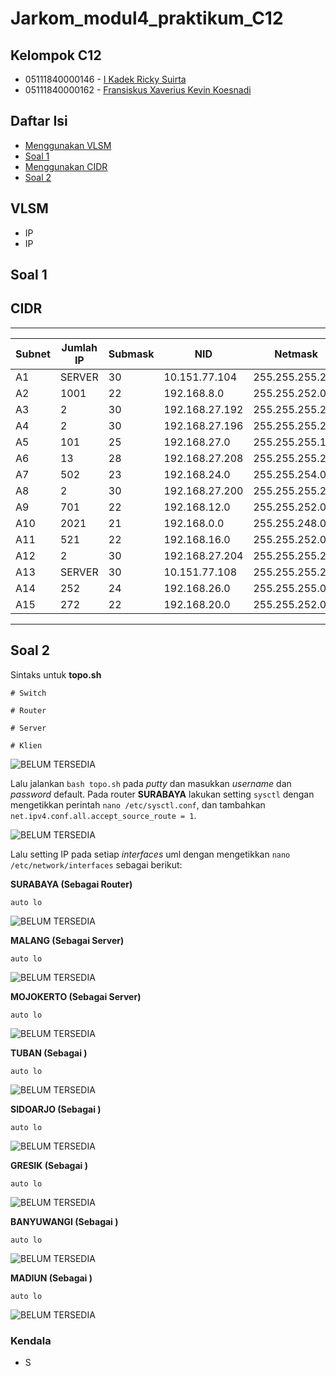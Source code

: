 # Jarkom_modul4_praktikum_C12

## Kelompok C12
* 05111840000146 - [I Kadek Ricky Suirta](https://github.com/riclown)
* 05111840000162 - [Fransiskus Xaverius Kevin Koesnadi](https://github.com/fxkevink)

## Daftar Isi
* [Menggunakan VLSM](#vlsm)
* [Soal 1](#soal-1)
* [Menggunakan CIDR](#cidr)
* [Soal 2](#soal-2)


## VLSM

* IP
* IP

## Soal 1

## CIDR
 ________ ___________ _________ ______________ ________________ ______________ 
| Subnet | Jumlah IP | Submask |      NID     |     Netmask    | Broadcast ID |
|--------|-----------|---------|--------------|----------------|--------------|
| A1     | SERVER    | 30      |10.151.77.104 |255.255.255.252 |10.151.77.107 |
| A2     | 1001      | 22      |192.168.8.0   |255.255.252.0   |192.168.11.255|
| A3     | 2         | 30      |192.168.27.192|255.255.255.252 |192.168.27.195|
| A4     | 2         | 30      |192.168.27.196|255.255.255.252 |192.168.27.199|
| A5     | 101       | 25      |192.168.27.0  |255.255.255.128 |192.168.27.127|
| A6     | 13        | 28      |192.168.27.208|255.255.255.240 |192.168.27.236|
| A7     | 502       | 23      |192.168.24.0  |255.255.254.0   |192.168.27.255|
| A8     | 2         | 30      |192.168.27.200|255.255.255.252 |192.168.27.203|
| A9     | 701       | 22      |192.168.12.0  |255.255.252.0   |192.168.15.255|
| A10    | 2021      | 21      |192.168.0.0   |255.255.248.0   |192.168.7.255 |
| A11    | 521       | 22      |192.168.16.0  |255.255.252.0   |192.168.19.255|
| A12    | 2         | 30      |192.168.27.204|255.255.255.252 |192.168.27.207|
| A13    | SERVER    | 30      |10.151.77.108 |255.255.255.252 |10.151.77.111 |
| A14    | 252       | 24      |192.168.26.0  |255.255.255.0   |192.168.26.255|
| A15    | 272       | 22      |192.168.20.0  |255.255.252.0   |192.168.23.255|
-------------------------------------------------------------------------------



## Soal 2

Sintaks untuk **topo.sh**

```
# Switch

# Router

# Server

# Klien
```
![BELUM TERSEDIA](https://github.com/riclown/Jarkom_modul4_praktikum_C12/blob/main/img/100.0.jpg)

Lalu  jalankan `bash topo.sh` pada *putty* dan masukkan *username* dan *password* default. Pada router **SURABAYA** lakukan setting `sysctl` dengan mengetikkan perintah `nano /etc/sysctl.conf`, dan tambahkan `net.ipv4.conf.all.accept_source_route = 1`.

![BELUM TERSEDIA](https://github.com/riclown/Jarkom_modul4_praktikum_C12/blob/main/img/100.0.jpg)

Lalu setting IP pada setiap *interfaces* uml dengan mengetikkan `nano /etc/network/interfaces` sebagai berikut:

**SURABAYA (Sebagai Router)**

```
auto lo
```

![BELUM TERSEDIA](https://github.com/riclown/Jarkom_modul4_praktikum_C12/blob/main/img/100.0.jpg)

**MALANG (Sebagai Server)**

```
auto lo

```

![BELUM TERSEDIA](https://github.com/riclown/Jarkom_modul4_praktikum_C12/blob/main/img/100.0.jpg)

**MOJOKERTO (Sebagai Server)**

```
auto lo
```

![BELUM TERSEDIA](https://github.com/riclown/Jarkom_modul4_praktikum_C12/blob/main/img/100.0.jpg)

**TUBAN (Sebagai )**

```
auto lo
```

![BELUM TERSEDIA](https://github.com/riclown/Jarkom_modul4_praktikum_C12/blob/main/img/100.0.jpg)

**SIDOARJO (Sebagai )**

```
auto lo
```

![BELUM TERSEDIA](https://github.com/riclown/Jarkom_modul4_praktikum_C12/blob/main/img/100.0.jpg)

**GRESIK (Sebagai )**

```
auto lo
```

![BELUM TERSEDIA](https://github.com/riclown/Jarkom_modul4_praktikum_C12/blob/main/img/100.0.jpg)

**BANYUWANGI (Sebagai )**

```
auto lo
```

![BELUM TERSEDIA](https://github.com/riclown/Jarkom_modul4_praktikum_C12/blob/main/img/100.0.jpg)

**MADIUN (Sebagai )**

```
auto lo
```

![BELUM TERSEDIA](https://github.com/riclown/Jarkom_modul4_praktikum_C12/blob/main/img/100.0.jpg)


### Kendala
* S
